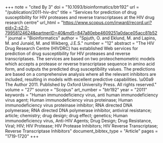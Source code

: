 +++
note = "cited By 3"
doi = "10.1093/bioinformatics/btr192"
url = "/publication/2011-hiv-drc"
title = "Services for prediction of drug susceptibility for HIV proteases and reverse transcriptases at the HIV drug research centre"
url_html = "https://www.scopus.com/inward/record.uri?eid=2-s2.0-79958124624&partnerID=40&md5=847a80ebe4609251a0dace05acc81b52"
journal = "Bioinformatics"
author = "Spjuth, O. and Eklund, M. and Lapins, M. and Junaid, M. and Wikberg, J.E.S."
number = "12"
abstract = "The HIV Drug Research Centre (HIVDRC) has established Web services for prediction of drug susceptibility for HIV proteases and reverse transcriptases. The services are based on two proteochemometric models which accepts a protease or reverse transcriptase sequence in amino acid form, and outputs the predicted drug susceptibility values. The predictions are based on a comprehensive analysis where all the relevant inhibitors are included, resulting in models with excellent predictive capabilities. \u00a9 The Author 2011. Published by Oxford University Press. All rights reserved."
volume = "27"
source = "Scopus"
art_number = "btr192"
year = "2011"
keywords = "Human immunodeficiency virus, anti human immunodeficiency virus agent;  Human immunodeficiency virus proteinase;  Human immunodeficiency virus proteinase inhibitor;  RNA directed DNA polymerase;  RNA directed DNA polymerase inhibitor, antiviral resistance;  article;  chemistry;  drug design;  drug effect;  genetics;  Human immunodeficiency virus, Anti-HIV Agents;  Drug Design;  Drug Resistance, Viral;  HIV;  HIV Protease;  HIV Protease Inhibitors;  HIV Reverse Transcriptase;  Reverse Transcriptase Inhibitors"
document_bibtex_type = "Article"
pages = "1719-1720"
+++

